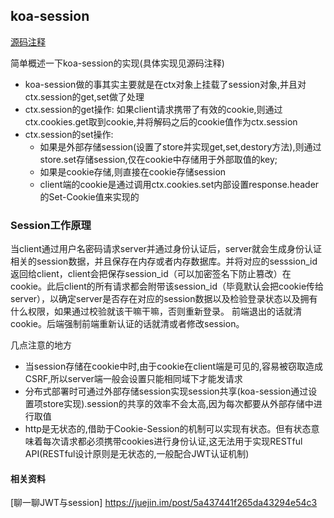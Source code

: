 ## koa-session
[源码注释](https://github.com/julyL/LearnNode/tree/master/koa2%E7%9B%B8%E5%85%B3/koa-session)

简单概述一下koa-session的实现(具体实现见源码注释)
* koa-session做的事其实主要就是在ctx对象上挂载了session对象,并且对ctx.session的get,set做了处理
* ctx.session的get操作: 如果client请求携带了有效的cookie,则通过ctx.cookies.get取到cookie,并将解码之后的cookie值作为ctx.session
* ctx.session的set操作: 
    * 如果是外部存储session(设置了store并实现get,set,destory方法),则通过store.set存储session,仅在cookie中存储用于外部取值的key;
    * 如果是cookie存储,则直接在cookie存储session
    * client端的cookie是通过调用ctx.cookies.set内部设置response.header的Set-Cookie值来实现的

### Session工作原理

当client通过用户名密码请求server并通过身份认证后，server就会生成身份认证相关的session数据，并且保存在内存或者内存数据库。并将对应的sesssion_id返回给client，client会把保存session_id（可以加密签名下防止篡改）在cookie。此后client的所有请求都会附带该session_id（毕竟默认会把cookie传给server），以确定server是否存在对应的session数据以及检验登录状态以及拥有什么权限，如果通过校验就该干嘛干嘛，否则重新登录。
前端退出的话就清cookie。后端强制前端重新认证的话就清或者修改session。

几点注意的地方
* 当session存储在cookie中时,由于cookie在client端是可见的,容易被窃取造成CSRF,所以server端一般会设置只能相同域下才能发请求
* 分布式部署时可通过外部存储session实现session共享(koa-session通过设置项store实现).session的共享的效率不会太高,因为每次都要从外部存储中进行取值
* http是无状态的,借助于Cookie-Session的机制可以实现有状态。但有状态意味着每次请求都必须携带cookies进行身份认证,这无法用于实现RESTful API(RESTful设计原则是无状态的,一般配合JWT认证机制)

#### 相关资料

[聊一聊JWT与session] https://juejin.im/post/5a437441f265da43294e54c3


